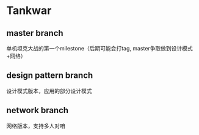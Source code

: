 # Tankwar
## master branch
单机坦克大战的第一个milestone（后期可能会打tag, master争取做到设计模式+网络）
## design pattern branch
设计模式版本，应用的部分设计模式
## network branch
网络版本，支持多人对咱
